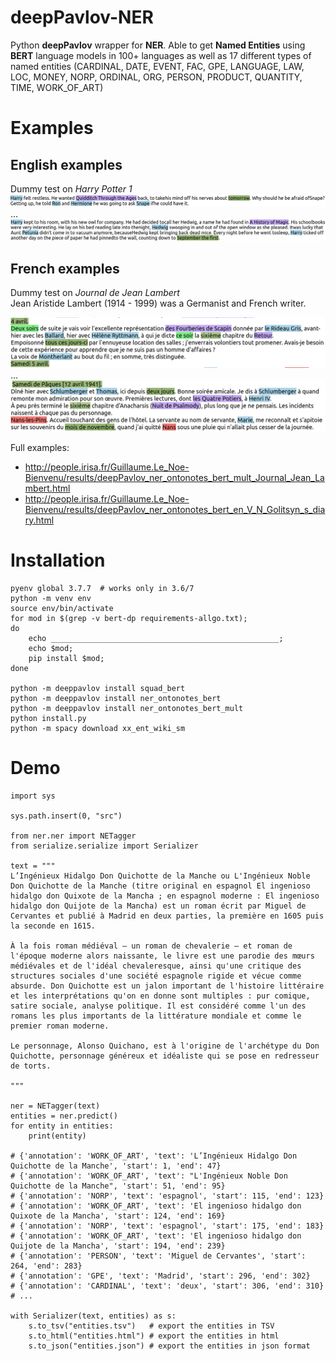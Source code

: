 # deepPavlov-NER
Python **deepPavlov** wrapper for **NER**.
Able to get **Named Entities** using **BERT** language models in 100+ languages as well as 17 different types of named entities (CARDINAL, DATE, EVENT, FAC, GPE, LANGUAGE, LAW, LOC, MONEY, NORP, ORDINAL, ORG, PERSON, PRODUCT, QUANTITY, TIME, WORK_OF_ART)

# Examples

## English examples
Dummy test on _Harry Potter 1_
![Image](./img-examples/ex-en-1.png "DeepPavlov on English -1")
...
![Image](./img-examples/ex-en-2.png "DeepPavlov on English -2")


## French examples
Dummy test on _Journal de Jean Lambert_\
Jean Aristide Lambert (1914 - 1999) was a Germanist and French writer.


![Image](./img-examples/ex-fr-1.png "DeepPavlov on French -1")
...
![Image](./img-examples/ex-fr-2.png "DeepPavlov on French -2")


Full examples:
- http://people.irisa.fr/Guillaume.Le_Noe-Bienvenu/results/deepPavlov_ner_ontonotes_bert_mult_Journal_Jean_Lambert.html
- http://people.irisa.fr/Guillaume.Le_Noe-Bienvenu/results/deepPavlov_ner_ontonotes_bert_en_V_N_Golitsyn_s_diary.html





# Installation
```
pyenv global 3.7.7  # works only in 3.6/7
python -m venv env
source env/bin/activate
for mod in $(grep -v bert-dp requirements-allgo.txt);
do
    echo ___________________________________________________;
    echo $mod;
    pip install $mod;
done

python -m deeppavlov install squad_bert
python -m deeppavlov install ner_ontonotes_bert
python -m deeppavlov install ner_ontonotes_bert_mult
python install.py
python -m spacy download xx_ent_wiki_sm
```

# Demo
```
import sys

sys.path.insert(0, "src")

from ner.ner import NETagger
from serialize.serialize import Serializer

text = """
L’Ingénieux Hidalgo Don Quichotte de la Manche ou L'Ingénieux Noble Don Quichotte de la Manche (titre original en espagnol El ingenioso hidalgo don Quixote de la Mancha ; en espagnol moderne : El ingenioso hidalgo don Quijote de la Mancha) est un roman écrit par Miguel de Cervantes et publié à Madrid en deux parties, la première en 1605 puis la seconde en 1615.

À la fois roman médiéval — un roman de chevalerie — et roman de l'époque moderne alors naissante, le livre est une parodie des mœurs médiévales et de l'idéal chevaleresque, ainsi qu'une critique des structures sociales d'une société espagnole rigide et vécue comme absurde. Don Quichotte est un jalon important de l'histoire littéraire et les interprétations qu'on en donne sont multiples : pur comique, satire sociale, analyse politique. Il est considéré comme l'un des romans les plus importants de la littérature mondiale et comme le premier roman moderne.

Le personnage, Alonso Quichano, est à l'origine de l'archétype du Don Quichotte, personnage généreux et idéaliste qui se pose en redresseur de torts.

"""

ner = NETagger(text)
entities = ner.predict()
for entity in entities:
    print(entity)

# {'annotation': 'WORK_OF_ART', 'text': 'L’Ingénieux Hidalgo Don Quichotte de la Manche', 'start': 1, 'end': 47}
# {'annotation': 'WORK_OF_ART', 'text': "L'Ingénieux Noble Don Quichotte de la Manche", 'start': 51, 'end': 95}
# {'annotation': 'NORP', 'text': 'espagnol', 'start': 115, 'end': 123}
# {'annotation': 'WORK_OF_ART', 'text': 'El ingenioso hidalgo don Quixote de la Mancha', 'start': 124, 'end': 169}
# {'annotation': 'NORP', 'text': 'espagnol', 'start': 175, 'end': 183}
# {'annotation': 'WORK_OF_ART', 'text': 'El ingenioso hidalgo don Quijote de la Mancha', 'start': 194, 'end': 239}
# {'annotation': 'PERSON', 'text': 'Miguel de Cervantes', 'start': 264, 'end': 283}
# {'annotation': 'GPE', 'text': 'Madrid', 'start': 296, 'end': 302}
# {'annotation': 'CARDINAL', 'text': 'deux', 'start': 306, 'end': 310}
# ...

with Serializer(text, entities) as s:
    s.to_tsv("entities.tsv")   # export the entities in TSV
    s.to_html("entities.html") # export the entities in html
    s.to_json("entities.json") # export the entities in json format
```
